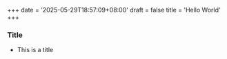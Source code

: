 +++
date = '2025-05-29T18:57:09+08:00'
draft = false
title = 'Hello World'
+++

### Title
- This is a title